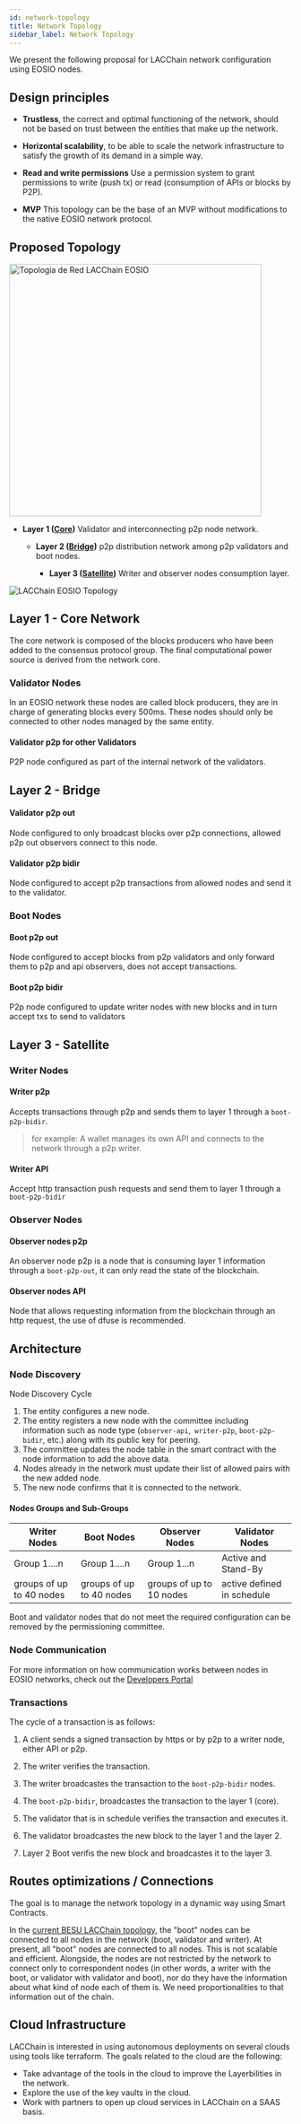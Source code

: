 ```yaml
---
id: network-topology
title: Network Topology
sidebar_label: Network Topology
---
```


We present the following proposal for LACChain network configuration using EOSIO nodes.

## Design principles
* **Trustless**, the correct and optimal functioning of the network, should not be based on trust between the entities that make up the network.

* **Horizontal scalability**, to be able to scale the network infrastructure to satisfy the growth of its demand in a simple way.

* **Read and write permissions** Use a permission system to grant permissions to write (push tx) or read (consumption of APIs or blocks by P2P).

* **MVP** This topology can be the base of an MVP without modifications to the native EOSIO network protocol.

## Proposed Topology

<img src="/img/diagrams/network-topology-en.png#center" alt="Topologia de Red LACChain EOSIO" width="450"/>

- **Layer 1 ([Core](/docs/testnet/network-topology#layer-1---core-network))** Validator and interconnecting p2p node network.

	- **Layer 2 ([Bridge](/docs/testnet/network-topology#layer-2---bridge))** p2p distribution network among p2p validators and boot nodes.

		- **Layer 3 ([Satellite](/docs/testnet/network-topology#layer-3---satellite))** Writer and observer nodes consumption layer.

![LACChain EOSIO Topology](/img/diagrams/topologia-nodos-2.png)

## Layer 1 - Core Network
The core network is composed of the blocks producers who have been added to the consensus protocol group. The final computational power source is derived from the network core.


### Validator Nodes
In an EOSIO network these nodes are called block producers, they are in charge of generating blocks every 500ms. These nodes should only be connected to other nodes managed by the same entity.

#### Validator p2p for other Validators
P2P node configured as part of the internal network of the validators.

## Layer 2 - Bridge

#### Validator p2p out
Node configured to only broadcast blocks over p2p connections, allowed p2p out observers connect to this node.

#### Validator p2p bidir
Node configured to accept p2p transactions from allowed nodes and send it to the validator.

### Boot Nodes

#### Boot p2p out
Node configured to accept blocks from p2p validators and only forward them to p2p and api observers, does not accept transactions.

#### Boot p2p bidir
P2p node configured to update writer nodes with new blocks and in turn accept txs to send to validators

## Layer 3 - Satellite

### Writer Nodes 

#### Writer p2p
Accepts transactions through p2p and sends them to layer 1 through a `boot-p2p-bidir`.
> for example: A wallet manages its own API and connects to the network through a p2p writer.

#### Writer API
Accept http transaction push requests and send them to layer 1 through a `boot-p2p-bidir`

### Observer Nodes 

#### Observer nodes p2p
An observer node p2p is a node that is consuming layer 1 information through a `boot-p2p-out`, it can only read the state of the blockchain.

#### Observer nodes API
Node that allows requesting information from the blockchain through an http request, the use of dfuse is recommended.

## Architecture

### Node Discovery

Node Discovery Cycle

1. The entity configures a new node.
1. The entity registers a new node with the committee including information such as node type (`observer-api`,` writer-p2p`, `boot-p2p-bidir`, etc.) along with its public key for peering.
1. The committee updates the node table in the smart contract with the node information to add the above data.
1. Nodes already in the network must update their list of allowed pairs with the new added node.
1. The new node confirms that it is connected to the network.


#### Nodes Groups and Sub-Groups

| **Writer Nodes** | **Boot Nodes** | **Observer Nodes** | **Validator Nodes** |
|---|---|---|---|
| Group 1....n  | Group 1....n  | Group 1...n  | Active and Stand-By  |
| groups of up to 40 nodes | groups of up to 40 nodes  | groups of up to 10 nodes |  active defined in schedule  |

Boot and validator nodes that do not meet the required configuration can be removed by the permissioning committee.

### Node Communication

For more information on how communication works between nodes in EOSIO networks, check out the [Developers Portal](https://developers.eos.io/welcome/latest/protocol/network_peer_protocol)

### Transactions

The cycle of a transaction is as follows:

1. A client sends a signed transaction by https or by p2p to a writer node, either API or p2p.

1. The writer verifies the transaction.

1. The writer broadcastes the transaction to the `boot-p2p-bidir` nodes.

1. The `boot-p2p-bidir`, broadcastes the transaction to the layer 1 (core).

1. The validator that is in schedule verifies the transaction and executes it.

1. The validator broadcastes the new block to the layer 1 and the layer 2.

1. Layer 2 Boot verifis the new block and broadcastes it to the layer 3.

## Routes optimizations / Connections
The goal is to manage the network topology in a dynamic way using Smart Contracts.

In the [current BESU LACChain topology](https://github.com/lacchain/besu-network/blob/master/TOPOLOGY_AND_ARCHITECTURE.md), the "boot" nodes can be connected to all nodes in the network (boot, validator and writer). At present, all "boot" nodes are connected to all nodes. This is not scalable and efficient. Alongside, the nodes are not restricted by the network to connect only to correspondent nodes (in other words, a writer with the boot, or validator with validator and boot), nor do they have the information about what kind of node each of them is. We need proportionalities to that information out of the chain.

## Cloud Infrastructure

LACChain is interested in using autonomous deployments on several clouds using tools like terraform. The goals related to the cloud are the following:
- Take advantage of the tools in the cloud to improve the Layerbilities in the network.
- Explore the use of the key vaults in the cloud.
- Work with partners to open up cloud services in LACChain on a SAAS basis.

